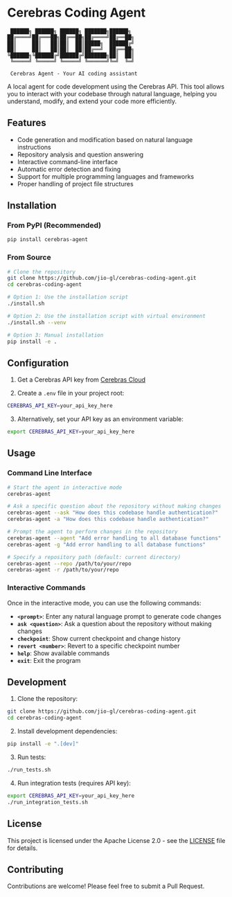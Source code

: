 # Cerebras Coding Agent

```
 ██████╗ ██████╗ ██████╗ ███████╗██████╗ 
██╔════╝██╔═══██╗██╔══██╗██╔════╝██╔══██╗
██║     ██║   ██║██║  ██║█████╗  ██████╔╝
██║     ██║   ██║██║  ██║██╔══╝  ██╔══██╗
╚██████╗╚██████╔╝██████╔╝███████╗██║  ██║
 ╚═════╝ ╚═════╝ ╚═════╝ ╚══════╝╚═╝  ╚═╝
                                         
 Cerebras Agent - Your AI coding assistant
```

A local agent for code development using the Cerebras API. This tool allows you to interact with your codebase through natural language, helping you understand, modify, and extend your code more efficiently.

## Features

- Code generation and modification based on natural language instructions
- Repository analysis and question answering
- Interactive command-line interface
- Automatic error detection and fixing
- Support for multiple programming languages and frameworks
- Proper handling of project file structures

## Installation

### From PyPI (Recommended)

```bash
pip install cerebras-agent
```

### From Source

```bash
# Clone the repository
git clone https://github.com/jio-gl/cerebras-coding-agent.git
cd cerebras-coding-agent

# Option 1: Use the installation script
./install.sh

# Option 2: Use the installation script with virtual environment
./install.sh --venv

# Option 3: Manual installation
pip install -e .
```

## Configuration

1. Get a Cerebras API key from [Cerebras Cloud](https://cloud.cerebras.ai/)

2. Create a `.env` file in your project root:
```bash
CEREBRAS_API_KEY=your_api_key_here
```

3. Alternatively, set your API key as an environment variable:
```bash
export CEREBRAS_API_KEY=your_api_key_here
```

## Usage

### Command Line Interface

```bash
# Start the agent in interactive mode
cerebras-agent

# Ask a specific question about the repository without making changes
cerebras-agent --ask "How does this codebase handle authentication?"
cerebras-agent -a "How does this codebase handle authentication?"

# Prompt the agent to perform changes in the repository
cerebras-agent --agent "Add error handling to all database functions"
cerebras-agent -g "Add error handling to all database functions"

# Specify a repository path (default: current directory)
cerebras-agent --repo /path/to/your/repo
cerebras-agent -r /path/to/your/repo
```

### Interactive Commands

Once in the interactive mode, you can use the following commands:

- **`<prompt>`**: Enter any natural language prompt to generate code changes
- **`ask <question>`**: Ask a question about the repository without making changes
- **`checkpoint`**: Show current checkpoint and change history
- **`revert <number>`**: Revert to a specific checkpoint number
- **`help`**: Show available commands
- **`exit`**: Exit the program

## Development

1. Clone the repository:
```bash
git clone https://github.com/jio-gl/cerebras-coding-agent.git
cd cerebras-coding-agent
```

2. Install development dependencies:
```bash
pip install -e ".[dev]"
```

3. Run tests:
```bash
./run_tests.sh
```

4. Run integration tests (requires API key):
```bash
export CEREBRAS_API_KEY=your_api_key_here
./run_integration_tests.sh
```

## License

This project is licensed under the Apache License 2.0 - see the [LICENSE](LICENSE) file for details.

## Contributing

Contributions are welcome! Please feel free to submit a Pull Request. 